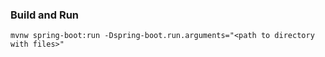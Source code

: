 ### Build and Run
```
mvnw spring-boot:run -Dspring-boot.run.arguments="<path to directory with files>"
```